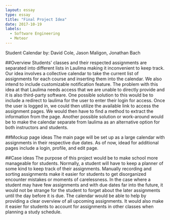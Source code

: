 ```yaml
---
layout: essay
type: essay
title: "Final Project Idea"
date: 2017-10-19
labels:
  - Software Engineering
  - Meteor
---
```

Student Calendar
by: David Cole, Jason Maligon, Jonathan Bach

##Overview
Students' classes and their respected assignments are separated into different lists in Laulima making it inconvenient to keep track. Our idea involves a collective calendar to take the current list of assignments for each course and inserting them into the calendar. We also intend to include customizable notification feature. The problem with this idea at that Laulima needs access that we are unable to directly provide and it is also third-party software. One possible solution to this would be to include a redirect to laulima for the user to enter their login for access. Once the user is logged in, we could then utilize the available link to access the assignment pages. We would then have to find a method to extract the information from the page. Another possible solution or work-around would be to make the calendar separate from laulima as an alternative option for both instructors and students. 

##Mockup page ideas
The main page will be set up as a large calendar with assignments in their respective due dates. As of now, idead for additional pages include a login, profile, and edit page. 

##Case ideas
The purpose of this project would be to make school more manageable for students. Normally, a student will have to keep a planner of some kind to keep track of their assignments. Manually recording and sorting assignments make it easier for students to get disorganized encounter mistakes or moments of carelessness. In the case where a student may have few assignments and with due dates far into the future, it would not be strange for the student to forget about the later assignments until the day before it is due. The calendar would be able to help by providing a clear overview of all upcoming assignments. It would also make it easier for students to account for assignments in other classes when planning a study schedule. 

